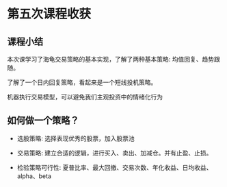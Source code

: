 # 第五次课程收获

## 课程小结

本次课学习了海龟交易策略的基本实现，了解了两种基本策略: 均值回复、趋势跟随。

了解了一个日内回复策略，看起来是一个短线投机策略。

机器执行交易模型，可以避免我们主观投资中的情绪化行为

## 如何做一个策略？

* 选股策略: 选择表现优秀的股票，加入股票池

* 交易策略: 建立合适的逻辑，进行买入、卖出、加减仓。并有止盈、止损。

* 检验策略可行性: 夏普比率、最大回撤、交易次数、年化收益、日均收益、alpha、beta

